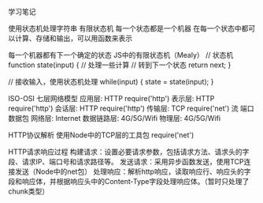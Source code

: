 学习笔记

使用状态机处理字符串
有限状态机
每一个状态都是一个机器
在每一个状态中都可以计算、存储和输出，可以用函数来表示

每一个机器都有下一个确定的状态
JS中的有限状态机（Mealy）
// 状态机
function state(input) {
    // 处理一些计算
    // 转到下一个状态
    return next;
}

// 接收输入，使用状态机处理
while(input) {
    state = state(input);
}

ISO-OSI 七层网络模型
应用层: HTTP require('http')
表示层: HTTP require('http') 会话层: HTTP require('http') 传输层: TCP require('net') 流 端口 数据包 网络层: Internet 数据链路层: 4G/5G/Wifi 物理层: 4G/5G/Wifi


HTTP协议解析
使用Node中的TCP层的工具包
require('net')

HTTP请求响应过程
构建请求：设置必要请求参数，包括请求方法、请求头的字段、请求IP、端口号和请求路径等。
发送请求：采用异步函数发送，使用TCP连接发送（Node中的net包）
处理响应：解析http响应，读取响应行、响应头的字段和响应体，并根据响应头中的Content-Type字段处理响应体。（暂时只处理了chunk类型）
